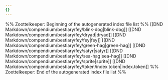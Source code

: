 ```yaml
---
{}
---
```

%% Zoottelkeeper: Beginning of the autogenerated index file list  %%
 [[DND Markdown/compendium/bestiary/fey/blink-dog|blink-dog]]
 [[DND Markdown/compendium/bestiary/fey/dryad|dryad]]
 [[DND Markdown/compendium/bestiary/fey/fey|fey]]
 [[DND Markdown/compendium/bestiary/fey/green-hag|green-hag]]
 [[DND Markdown/compendium/bestiary/fey/satyr|satyr]]
 [[DND Markdown/compendium/bestiary/fey/sea-hag|sea-hag]]
 [[DND Markdown/compendium/bestiary/fey/sprite|sprite]]
 [[DND Markdown/compendium/bestiary/fey/token/index.token|index.token]]
%% Zoottelkeeper: End of the autogenerated index file list  %%
